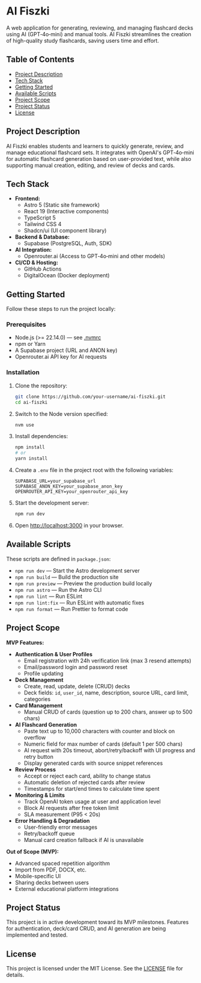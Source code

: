 # AI Fiszki

A web application for generating, reviewing, and managing flashcard decks using AI (GPT‑4o‑mini) and manual tools. AI Fiszki streamlines the creation of high-quality study flashcards, saving users time and effort.

## Table of Contents

- [Project Description](#project-description)
- [Tech Stack](#tech-stack)
- [Getting Started](#getting-started)
- [Available Scripts](#available-scripts)
- [Project Scope](#project-scope)
- [Project Status](#project-status)
- [License](#license)

## Project Description

AI Fiszki enables students and learners to quickly generate, review, and manage educational flashcard sets. It integrates with OpenAI's GPT‑4o‑mini for automatic flashcard generation based on user-provided text, while also supporting manual creation, editing, and review of decks and cards.

## Tech Stack

- **Frontend:**
  - Astro 5 (Static site framework)
  - React 19 (Interactive components)
  - TypeScript 5
  - Tailwind CSS 4
  - Shadcn/ui (UI component library)
- **Backend & Database:**
  - Supabase (PostgreSQL, Auth, SDK)
- **AI Integration:**
  - Openrouter.ai (Access to GPT‑4o‑mini and other models)
- **CI/CD & Hosting:**
  - GitHub Actions
  - DigitalOcean (Docker deployment)

## Getting Started

Follow these steps to run the project locally:

### Prerequisites

- Node.js (>= 22.14.0) — see [.nvmrc](.nvmrc)
- npm or Yarn
- A Supabase project (URL and ANON key)
- Openrouter.ai API key for AI requests

### Installation

1. Clone the repository:
   ```bash
   git clone https://github.com/your-username/ai-fiszki.git
   cd ai-fiszki
   ```
2. Switch to the Node version specified:
   ```bash
   nvm use
   ```
3. Install dependencies:
   ```bash
   npm install
   # or
   yarn install
   ```
4. Create a `.env` file in the project root with the following variables:
   ```env
   SUPABASE_URL=your_supabase_url
   SUPABASE_ANON_KEY=your_supabase_anon_key
   OPENROUTER_API_KEY=your_openrouter_api_key
   ```
5. Start the development server:
   ```bash
   npm run dev
   ```
6. Open [http://localhost:3000](http://localhost:3000) in your browser.

## Available Scripts

These scripts are defined in `package.json`:

- `npm run dev` — Start the Astro development server
- `npm run build` — Build the production site
- `npm run preview` — Preview the production build locally
- `npm run astro` — Run the Astro CLI
- `npm run lint` — Run ESLint
- `npm run lint:fix` — Run ESLint with automatic fixes
- `npm run format` — Run Prettier to format code

## Project Scope

**MVP Features:**

- **Authentication & User Profiles**
  - Email registration with 24h verification link (max 3 resend attempts)
  - Email/password login and password reset
  - Profile updating
- **Deck Management**
  - Create, read, update, delete (CRUD) decks
  - Deck fields: `id`, `user_id`, name, description, source URL, card limit, categories
- **Card Management**
  - Manual CRUD of cards (question up to 200 chars, answer up to 500 chars)
- **AI Flashcard Generation**
  - Paste text up to 10,000 characters with counter and block on overflow
  - Numeric field for max number of cards (default 1 per 500 chars)
  - AI request with 20s timeout, abort/retry/backoff with UI progress and retry button
  - Display generated cards with source snippet references
- **Review Process**
  - Accept or reject each card, ability to change status
  - Automatic deletion of rejected cards after review
  - Timestamps for start/end times to calculate time spent
- **Monitoring & Limits**
  - Track OpenAI token usage at user and application level
  - Block AI requests after free token limit
  - SLA measurement (P95 < 20s)
- **Error Handling & Degradation**
  - User-friendly error messages
  - Retry/backoff queue
  - Manual card creation fallback if AI is unavailable

**Out of Scope (MVP):**

- Advanced spaced repetition algorithm
- Import from PDF, DOCX, etc.
- Mobile-specific UI
- Sharing decks between users
- External educational platform integrations

## Project Status

This project is in active development toward its MVP milestones. Features for authentication, deck/card CRUD, and AI generation are being implemented and tested.

## License

This project is licensed under the MIT License. See the [LICENSE](LICENSE) file for details. 